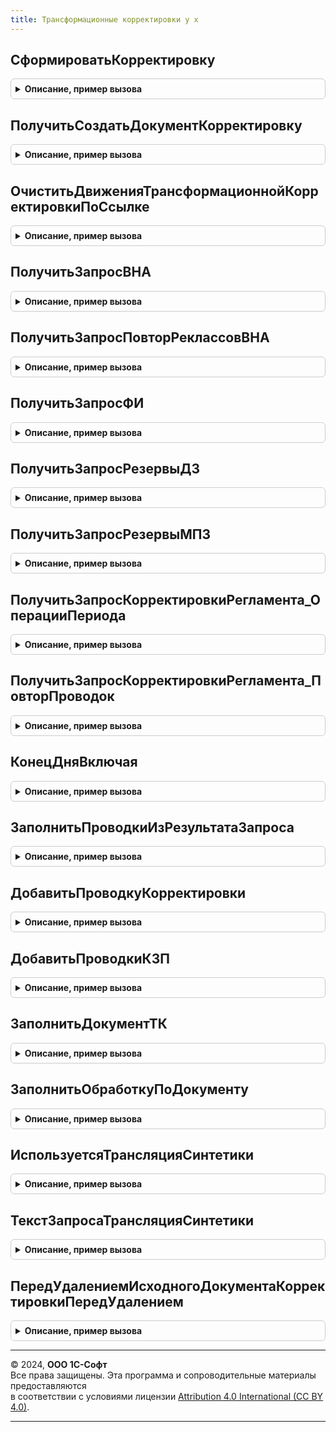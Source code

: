 ```yaml
---
title: Трансформационные корректировки у х
---
```



## СформироватьКорректировку
<details style="margin: 1em 0; padding: 0.5em; border: 1px solid #ccc; border-radius: 6px;">

<summary style="font-weight: bold; cursor: pointer;">Описание, пример вызова</summary>

```bsl

Функция СформироватьКорректировку(Реквизиты, Отказ = Ложь, ТаблицаПроводок = Неопределено) Экспорт
```

Пример вызова
```bsl
Результат = ТрансформационныеКорректировкиУХ.СформироватьКорректировку(Реквизиты, Отказ, ТаблицаПроводок);
```
</details>

## ПолучитьСоздатьДокументКорректировку
<details style="margin: 1em 0; padding: 0.5em; border: 1px solid #ccc; border-radius: 6px;">

<summary style="font-weight: bold; cursor: pointer;">Описание, пример вызова</summary>

```bsl

Функция ПолучитьСоздатьДокументКорректировку(Реквизиты, Отказ) Экспорт
```

Пример вызова
```bsl
Результат = ТрансформационныеКорректировкиУХ.ПолучитьСоздатьДокументКорректировку(Реквизиты, Отказ) 
```
</details>

## ОчиститьДвиженияТрансформационнойКорректировкиПоСсылке
<details style="margin: 1em 0; padding: 0.5em; border: 1px solid #ccc; border-radius: 6px;">

<summary style="font-weight: bold; cursor: pointer;">Описание, пример вызова</summary>

```bsl

// Удаляет движения в трансформационных корректировках созданных документом ДокументССылка
// Параметры:
//	ДокументСсылка - ссылка на документ, создавший трансформационную корректировку.
//
Процедура ОчиститьДвиженияТрансформационнойКорректировкиПоСсылке(ДокументСсылка, ПометитьНаУдаление = Ложь, Отказ = Ложь) Экспорт
```

Пример вызова
```bsl
ТрансформационныеКорректировкиУХ.ОчиститьДвиженияТрансформационнойКорректировкиПоСсылке(ДокументСсылка, ПометитьНаУдаление, Отказ);
```
</details>

## ПолучитьЗапросВНА
<details style="margin: 1em 0; padding: 0.5em; border: 1px solid #ccc; border-radius: 6px;">

<summary style="font-weight: bold; cursor: pointer;">Описание, пример вызова</summary>

```bsl

Функция ПолучитьЗапросВНА(Реквизиты) Экспорт
```

Пример вызова
```bsl
Результат = ТрансформационныеКорректировкиУХ.ПолучитьЗапросВНА(Реквизиты));
```
</details>

## ПолучитьЗапросПовторРеклассовВНА
<details style="margin: 1em 0; padding: 0.5em; border: 1px solid #ccc; border-radius: 6px;">

<summary style="font-weight: bold; cursor: pointer;">Описание, пример вызова</summary>

```bsl

Функция ПолучитьЗапросПовторРеклассовВНА(Реквизиты) Экспорт
```

Пример вызова
```bsl
Результат = ТрансформационныеКорректировкиУХ.ПолучитьЗапросПовторРеклассовВНА(Реквизиты));
```
</details>

## ПолучитьЗапросФИ
<details style="margin: 1em 0; padding: 0.5em; border: 1px solid #ccc; border-radius: 6px;">

<summary style="font-weight: bold; cursor: pointer;">Описание, пример вызова</summary>

```bsl

Функция ПолучитьЗапросФИ(Реквизиты) Экспорт
```

Пример вызова
```bsl
Результат = ТрансформационныеКорректировкиУХ.ПолучитьЗапросФИ(Реквизиты));
```
</details>

## ПолучитьЗапросРезервыДЗ
<details style="margin: 1em 0; padding: 0.5em; border: 1px solid #ccc; border-radius: 6px;">

<summary style="font-weight: bold; cursor: pointer;">Описание, пример вызова</summary>

```bsl

Функция ПолучитьЗапросРезервыДЗ(Реквизиты) Экспорт
```

Пример вызова
```bsl
Результат = ТрансформационныеКорректировкиУХ.ПолучитьЗапросРезервыДЗ(Реквизиты));
```
</details>

## ПолучитьЗапросРезервыМПЗ
<details style="margin: 1em 0; padding: 0.5em; border: 1px solid #ccc; border-radius: 6px;">

<summary style="font-weight: bold; cursor: pointer;">Описание, пример вызова</summary>

```bsl

Функция ПолучитьЗапросРезервыМПЗ(Реквизиты) Экспорт
```

Пример вызова
```bsl
Результат = ТрансформационныеКорректировкиУХ.ПолучитьЗапросРезервыМПЗ(Реквизиты));
```
</details>

## ПолучитьЗапросКорректировкиРегламента_ОперацииПериода
<details style="margin: 1em 0; padding: 0.5em; border: 1px solid #ccc; border-radius: 6px;">

<summary style="font-weight: bold; cursor: pointer;">Описание, пример вызова</summary>

```bsl

Функция ПолучитьЗапросКорректировкиРегламента_ОперацииПериода(Реквизиты) Экспорт
```

Пример вызова
```bsl
Результат = ТрансформационныеКорректировкиУХ.ПолучитьЗапросКорректировкиРегламента_ОперацииПериода(Реквизиты));
```
</details>

## ПолучитьЗапросКорректировкиРегламента_ПовторПроводок
<details style="margin: 1em 0; padding: 0.5em; border: 1px solid #ccc; border-radius: 6px;">

<summary style="font-weight: bold; cursor: pointer;">Описание, пример вызова</summary>

```bsl

Функция ПолучитьЗапросКорректировкиРегламента_ПовторПроводок(Реквизиты) Экспорт
```

Пример вызова
```bsl
Результат = ТрансформационныеКорректировкиУХ.ПолучитьЗапросКорректировкиРегламента_ПовторПроводок(Реквизиты));
```
</details>

## КонецДняВключая
<details style="margin: 1em 0; padding: 0.5em; border: 1px solid #ccc; border-radius: 6px;">

<summary style="font-weight: bold; cursor: pointer;">Описание, пример вызова</summary>

```bsl

Функция КонецДняВключая(ДатаЗапроса) Экспорт
```

Пример вызова
```bsl
Результат = ТрансформационныеКорректировкиУХ.КонецДняВключая(ДатаЗапроса));
```
</details>

## ЗаполнитьПроводкиИзРезультатаЗапроса
<details style="margin: 1em 0; padding: 0.5em; border: 1px solid #ccc; border-radius: 6px;">

<summary style="font-weight: bold; cursor: pointer;">Описание, пример вызова</summary>

```bsl

Процедура ЗаполнитьПроводкиИзРезультатаЗапроса(Реквизиты, ДокументОбъект, Запрос, КомментарииСобытий = Неопределено, ИспользоватьДанныеНСБУ) Экспорт
```

Пример вызова
```bsl
ТрансформационныеКорректировкиУХ.ЗаполнитьПроводкиИзРезультатаЗапроса(Реквизиты, ДокументОбъект, Запрос, КомментарииСобытий, ИспользоватьДанныеНСБУ));
```
</details>

## ДобавитьПроводкуКорректировки
<details style="margin: 1em 0; padding: 0.5em; border: 1px solid #ccc; border-radius: 6px;">

<summary style="font-weight: bold; cursor: pointer;">Описание, пример вызова</summary>

```bsl

Процедура ДобавитьПроводкуКорректировки(ТаблицаПроводки, СтрокаИсточник, СуммаПроводки, КомментарийПроводки, РесурсРегистра = "СуммаВВалютеУчета", Экспорт
```

Пример вызова
```bsl
ТрансформационныеКорректировкиУХ.ДобавитьПроводкуКорректировки(ТаблицаПроводки, СтрокаИсточник, СуммаПроводки, КомментарийПроводки, РесурсРегистра, );
```
</details>

## ДобавитьПроводкиКЗП
<details style="margin: 1em 0; padding: 0.5em; border: 1px solid #ccc; border-radius: 6px;">

<summary style="font-weight: bold; cursor: pointer;">Описание, пример вызова</summary>

```bsl

Процедура ДобавитьПроводкиКЗП(ПроводкиКЗП, СтрокаТаблицыПроводок, Реквизиты, ВыполнитьСторно = Ложь, Экспорт
```

Пример вызова
```bsl
ТрансформационныеКорректировкиУХ.ДобавитьПроводкиКЗП(ПроводкиКЗП, СтрокаТаблицыПроводок, Реквизиты, ВыполнитьСторно, );
```
</details>

## ЗаполнитьДокументТК
<details style="margin: 1em 0; padding: 0.5em; border: 1px solid #ccc; border-radius: 6px;">

<summary style="font-weight: bold; cursor: pointer;">Описание, пример вызова</summary>

```bsl

Процедура ЗаполнитьДокументТК(ДокументТК, Реквизиты, ВидОперации = Неопределено) Экспорт
```

Пример вызова
```bsl
ТрансформационныеКорректировкиУХ.ЗаполнитьДокументТК(ДокументТК, Реквизиты, ВидОперации);
```
</details>

## ЗаполнитьОбработкуПоДокументу
<details style="margin: 1em 0; padding: 0.5em; border: 1px solid #ccc; border-radius: 6px;">

<summary style="font-weight: bold; cursor: pointer;">Описание, пример вызова</summary>

```bsl

Процедура ЗаполнитьОбработкуПоДокументу(ОбработкаКЗП, ДокументТК) Экспорт
```

Пример вызова
```bsl
ТрансформационныеКорректировкиУХ.ЗаполнитьОбработкуПоДокументу(ОбработкаКЗП, ДокументТК));
```
</details>

## ИспользуетсяТрансляцияСинтетики
<details style="margin: 1em 0; padding: 0.5em; border: 1px solid #ccc; border-radius: 6px;">

<summary style="font-weight: bold; cursor: pointer;">Описание, пример вызова</summary>

```bsl

Функция ИспользуетсяТрансляцияСинтетики(КонтекстОтчета) Экспорт
```

Пример вызова
```bsl
Результат = ТрансформационныеКорректировкиУХ.ИспользуетсяТрансляцияСинтетики(КонтекстОтчета));
```
</details>

## ТекстЗапросаТрансляцияСинтетики
<details style="margin: 1em 0; padding: 0.5em; border: 1px solid #ccc; border-radius: 6px;">

<summary style="font-weight: bold; cursor: pointer;">Описание, пример вызова</summary>

```bsl

Функция ТекстЗапросаТрансляцияСинтетики() Экспорт
```

Пример вызова
```bsl
Результат = ТрансформационныеКорректировкиУХ.ТекстЗапросаТрансляцияСинтетики());
```
</details>

## ПередУдалениемИсходногоДокументаКорректировкиПередУдалением
<details style="margin: 1em 0; padding: 0.5em; border: 1px solid #ccc; border-radius: 6px;">

<summary style="font-weight: bold; cursor: pointer;">Описание, пример вызова</summary>

```bsl

Процедура ПередУдалениемИсходногоДокументаКорректировкиПередУдалением(Источник, Отказ) Экспорт
```

Пример вызова
```bsl
ТрансформационныеКорректировкиУХ.ПередУдалениемИсходногоДокументаКорректировкиПередУдалением(Источник, Отказ) 
```
</details>

---

© 2024, **ООО 1С-Софт**  
Все права защищены. Эта программа и сопроводительные материалы предоставляются  
в соответствии с условиями лицензии [Attribution 4.0 International (CC BY 4.0)](https://creativecommons.org/licenses/by/4.0/legalcode).

---
